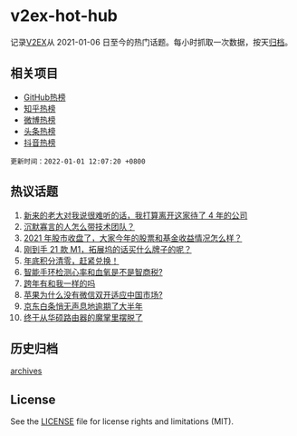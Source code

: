 # v2ex-hot-hub

 记录[V2EX](https://www.v2ex.com/)从 2021-01-06 日至今的热门话题。每小时抓取一次数据，按天[归档](archives)。
 
 ## 相关项目

- [GitHub热榜](https://github.com/snaildev/github-hot-hub)
- [知乎热榜](https://github.com/snaildev/zhihu-hot-hub)
- [微博热榜](https://github.com/snaildev/weibo-hot-hub)
- [头条热榜](https://github.com/snaildev/toutiao-hot-hub)
- [抖音热榜](https://github.com/snaildev/douyin-hot-hub)


 `更新时间：2022-01-01 12:07:20 +0800`

## 热议话题

1. [新来的老大对我说很难听的话，我打算离开这家待了 4 年的公司](https://www.v2ex.com/t/825511)
1. [沉默寡言的人怎么带技术团队？](https://www.v2ex.com/t/825500)
1. [2021 年股市收盘了，大家今年的股票和基金收益情况怎么样？](https://www.v2ex.com/t/825526)
1. [刚到手 21 款 M1，拓展坞的话买什么牌子的呢？](https://www.v2ex.com/t/825479)
1. [年底积分清零，赶紧兑换！](https://www.v2ex.com/t/825550)
1. [智能手环检测心率和血氧是不是智商税?](https://www.v2ex.com/t/825514)
1. [跨年有和我一样的吗](https://www.v2ex.com/t/825585)
1. [苹果为什么没有微信双开适应中国市场?](https://www.v2ex.com/t/825616)
1. [京东白条悄无声息地逾期了大半年](https://www.v2ex.com/t/825524)
1. [终于从华硕路由器的魔掌里摆脱了](https://www.v2ex.com/t/825516)

## 历史归档

[archives](archives)

## License

See the [LICENSE](LICENSE) file for license rights and limitations (MIT).
